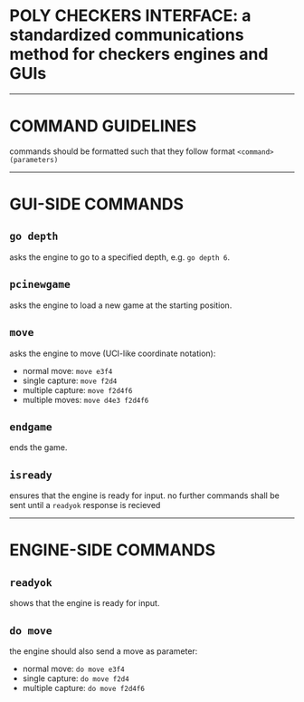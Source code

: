 # POLY CHECKERS INTERFACE: a standardized communications method for checkers engines and GUIs

----------------------------------

# COMMAND GUIDELINES

commands should be formatted such that they follow format
`<command> (parameters)`

----------------------------------

# GUI-SIDE COMMANDS

## `go depth`

asks the engine to go to a specified depth, e.g. `go depth 6`.

## `pcinewgame`

asks the engine to load a new game at the starting position.

## `move`

asks the engine to move (UCI-like coordinate notation):
- normal move:      `move e3f4`
- single capture:   `move f2d4`
- multiple capture: `move f2d4f6`
- multiple moves:   `move d4e3 f2d4f6`

## `endgame`

ends the game.

## `isready`

ensures that the engine is ready for input. no further commands shall be sent until a `readyok` response is recieved

----------------------------------

# ENGINE-SIDE COMMANDS

## `readyok`

shows that the engine is ready for input.

## `do move`

the engine should also send a move as parameter:
- normal move:      `do move e3f4`
- single capture:   `do move f2d4`
- multiple capture: `do move f2d4f6`
